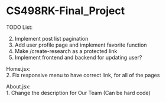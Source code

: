 # CS498RK-Final_Project

TODO List:

2. Implement post list pagination
3. Add user profile page and implement favorite function
4. Make /create-research as a protected link
5. Implement frontend and backend for updating user?

Home.jsx:
	<br>2. Fix responsive menu to have correct link, for all of the pages

About.jsx:
	<br>1. Change the description for Our Team (Can be hard code)

